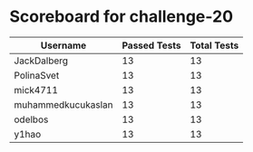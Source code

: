 # Scoreboard for challenge-20
| Username   | Passed Tests | Total Tests |
|------------|--------------|-------------|
| JackDalberg | 13 | 13 |
| PolinaSvet | 13 | 13 |
| mick4711 | 13 | 13 |
| muhammedkucukaslan | 13 | 13 |
| odelbos | 13 | 13 |
| y1hao | 13 | 13 |
